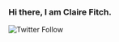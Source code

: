 ### Hi there, I am Claire Fitch. 



![Twitter Follow](https://img.shields.io/twitter/follow/ambiencellist?style=social)

